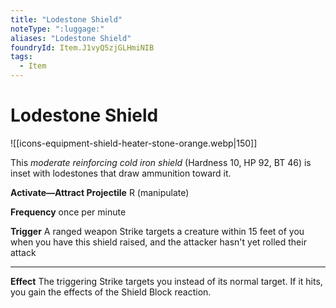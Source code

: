 ```yaml
---
title: "Lodestone Shield"
noteType: ":luggage:"
aliases: "Lodestone Shield"
foundryId: Item.J1vyQ5zjGLHmiNIB
tags:
  - Item
---
```


# Lodestone Shield
![[icons-equipment-shield-heater-stone-orange.webp|150]]

This _moderate reinforcing cold iron shield_ (Hardness 10, HP 92, BT 46) is inset with lodestones that draw ammunition toward it.

**Activate—Attract Projectile** R (manipulate)

**Frequency** once per minute

**Trigger** A ranged weapon Strike targets a creature within 15 feet of you when you have this shield raised, and the attacker hasn't yet rolled their attack

* * *

**Effect** The triggering Strike targets you instead of its normal target. If it hits, you gain the effects of the Shield Block reaction.
